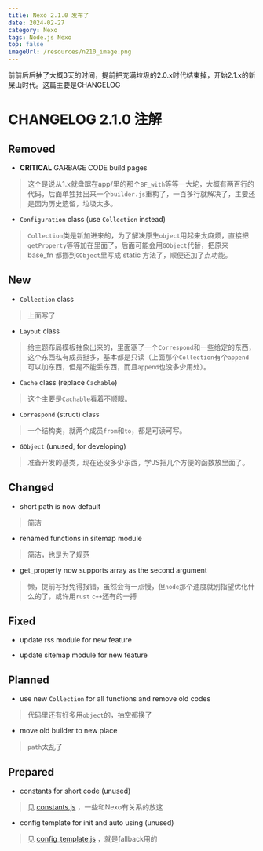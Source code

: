 ```yaml
---
title: Nexo 2.1.0 发布了
date: 2024-02-27
category: Nexo
tags: Node.js Nexo
top: false
imageUrl: /resources/n210_image.png
---
```


前前后后抽了大概3天的时间，提前把充满垃圾的2.0.x时代结束掉，开始2.1.x的新屎山时代。这篇主要是CHANGELOG

<!--more-->

# CHANGELOG 2.1.0 注解

## Removed

* **CRITICAL** GARBAGE CODE build pages
> 这个是说从1.x就盘踞在app/里的那个`BF_with`等等一大坨，大概有两百行的代码，后面单独抽出来一个`builder.js`重构了，一百多行就解决了，主要还是因为历史遗留，垃圾太多。

* `Configuration` class (use `Collection` instead)
> `Collection`类是新加进来的，为了解决原生`object`用起来太麻烦，直接把`getProperty`等等加在里面了，后面可能会用`GObject`代替，把原来 base_fn 都挪到`GObject`里写成 static 方法了，顺便还加了点功能。

## New

* `Collection` class
> 上面写了

* `Layout` class
> 给主题布局模板抽象出来的，里面塞了一个`Correspond`和一些给定的东西，这个东西私有成员挺多，基本都是只读（上面那个`Collection`有个`append`可以加东西，但是不能丢东西，而且`append`也没多少用处）。

* `Cache` class (replace `Cachable`)
> 这个主要是`Cachable`看着不顺眼。

* `Correspond` (struct) class
> 一个结构类，就两个成员`from`和`to`，都是可读可写。

* `GObject` (unused, for developing)
> 准备开发的基类，现在还没多少东西，学JS把几个方便的函数放里面了。

## Changed

* short path is now default
> 简洁

* renamed functions in sitemap module
> 简洁，也是为了规范

* get_property now supports array as the second argument
> 懒，提前写好免得报错，虽然会有一点慢，但`node`那个速度就别指望优化什么的了，或许用`rust` `c++`还有的一搏

## Fixed

* update rss module for new feature

* update sitemap module for new feature

## Planned

* use new `Collection` for all functions and remove old codes
> 代码里还有好多用`object`的，抽空都换了

* move old builder to new place
> `path`太乱了

## Prepared

* constants for short code (unused)
> 见 [constants.js](https://github.com/0xarch/nexo/src/core/constants.js) ，一些和Nexo有关系的放这

* config template for init and auto using (unused)
> 见 [config_template.js](https://github.com/0xarch/nexo/src/core/config_template.js) ，就是fallback用的